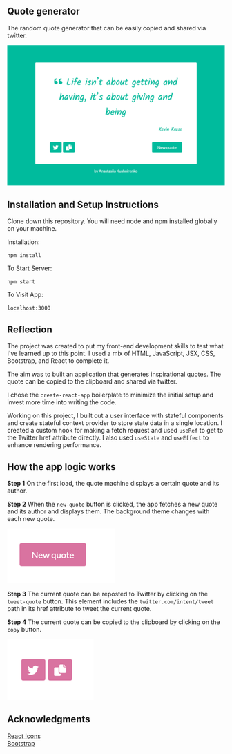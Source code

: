 ## Quote generator

The random quote generator that can be easily copied and shared via twitter.

![Main](./readme-images/main.png)

## Installation and Setup Instructions
Clone down this repository. You will need node and npm installed globally on your machine.

Installation:  
```
npm install
```

To Start Server:  
```
npm start
```

To Visit App:  
```
localhost:3000
```

## Reflection
The project was created to put my front-end development skills to test what I've learned up to this point. I used a mix of HTML, JavaScript, JSX, CSS, Bootstrap, and React to complete it. 

The aim was to built an application that generates inspirational quotes. The quote can be copied to the clipboard and shared via twitter.

I chose the `create-react-app` boilerplate to minimize the initial setup and invest more time into writing the code. 

Working on this project, I built out a user interface with stateful components and create stateful context provider to store state data in a single location. I created a custom hook for making a fetch request and used `useRef` to get to the Twitter href attribute directly. I also used `useState` and `useEffect` to enhance rendering performance.

## How the app logic works

**Step 1**
On the first load, the quote machine displays a certain quote and its author.

**Step 2**
When the `new-quote` button is clicked, the app fetches a new quote and its author and displays them.
The background theme changes with each new quote.

<img src="./readme-images/new-quote.png" width="250">

**Step 3**
The current quote can be reposted to Twitter by clicking on the `tweet-quote` button. This element includes the `twitter.com/intent/tweet` path in its href attribute to tweet the current quote.

**Step 4**
The current quote can be copied to the clipboard by clicking on the `copy` button.

<img src="./readme-images/buttons.png" width="200">

## Acknowledgments

[React Icons](https://react-icons.github.io/react-icons/ )  
[Bootstrap](https://getbootstrap.com/docs/4.0/getting-started/webpack/ )  
